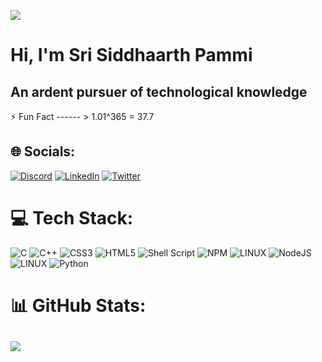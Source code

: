 [![](https://visitcount.itsvg.in/api?id=srisiddhaarthp&icon=5&color=12)](https://visitcount.itsvg.in)
# Hi, I'm Sri Siddhaarth Pammi
## An ardent pursuer of technological knowledge

⚡ Fun Fact  ------ >  1.01^365 = 37.7

## 🌐 Socials:
[![Discord](https://img.shields.io/badge/Discord-%237289DA.svg?logo=discord&logoColor=white)](https://discord.gg/Y99TWgvf) [![LinkedIn](https://img.shields.io/badge/LinkedIn-%230077B5.svg?logo=linkedin&logoColor=white)](https://linkedin.com/in/sri-siddhaarth-pammi-26b784254) [![Twitter](https://img.shields.io/badge/Twitter-%231DA1F2.svg?logo=Twitter&logoColor=white)](https://twitter.com/s1ddh44rth) 

# 💻 Tech Stack:
![C](https://img.shields.io/badge/c-%2300599C.svg?style=for-the-badge&logo=c&logoColor=white) ![C++](https://img.shields.io/badge/c++-%2300599C.svg?style=for-the-badge&logo=c%2B%2B&logoColor=white) ![CSS3](https://img.shields.io/badge/css3-%231572B6.svg?style=for-the-badge&logo=css3&logoColor=white) ![HTML5](https://img.shields.io/badge/html5-%23E34F26.svg?style=for-the-badge&logo=html5&logoColor=white) ![Shell Script](https://img.shields.io/badge/shell_script-%23121011.svg?style=for-the-badge&logo=gnu-bash&logoColor=white) ![NPM](https://img.shields.io/badge/NPM-%23000000.svg?style=for-the-badge&logo=npm&logoColor=white) ![LINUX](https://img.shields.io/badge/Linux-FCC624?style=for-the-badge&logo=linux&logoColor=black) ![NodeJS](https://img.shields.io/badge/node.js-6DA55F?style=for-the-badge&logo=node.js&logoColor=white) ![LINUX](https://img.shields.io/badge/Linux-FCC624?style=for-the-badge&logo=linux&logoColor=black) ![Python](https://img.shields.io/badge/python-3670A0?style=for-the-badge&logo=python&logoColor=ffdd54)

# 📊 GitHub Stats:
![](https://github-readme-streak-stats.herokuapp.com/?user=srisiddhaarthp&theme=dark&hide_border=false)<br/>
---
